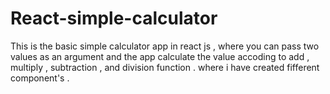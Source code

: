 # React-simple-calculator

This is the basic simple calculator app in react js , 
 where you can pass two values as an argument and the app calculate the value accoding to add , multiply , subtraction  , and division function .
 where i have created fifferent component's . 
